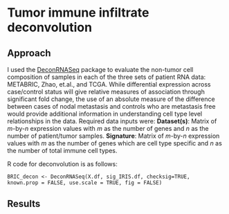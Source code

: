 Tumor immune infiltrate deconvolution
================

Approach
--------

I used the [DeconRNASeq](http://bioconductor.org/packages/devel/bioc/html/DeconRNASeq.html) package to evaluate the non-tumor cell composition of samples in each of the three sets of patient RNA data: METABRIC, Zhao, et.al., and TCGA. While differential expression across case/control status will give relative measures of association through significant fold change, the use of an absolute measure of the difference between cases of nodal metastasis and controls who are metastasis free would provide additional information in understanding cell type level relationships in the data.
Required data inputs were:
**Dataset(s)**: Matrix of *m*-by-*n* expression values with *m* as the number of genes and *n* as the number of patient/tumor samples.
**Signature**: Matrix of *m*-by-*n* expression values with *m* as the number of genes which are cell type specific and *n* as the number of total immune cell types.

R code for deconvolution is as follows:

`BRIC_decon <- DeconRNASeq(X.df, sig_IRIS.df, checksig=TRUE,                           known.prop = FALSE, use.scale = TRUE, fig = FALSE)`

Results
-------
